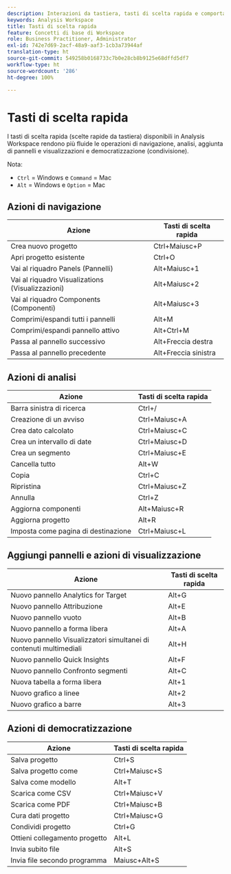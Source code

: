 ```yaml
---
description: Interazioni da tastiera, tasti di scelta rapida e comportamenti point-and-click di Analysis Workspace.
keywords: Analysis Workspace
title: Tasti di scelta rapida
feature: Concetti di base di Workspace
role: Business Practitioner, Administrator
exl-id: 742e7d69-2acf-48a9-aaf3-1cb3a73944af
translation-type: ht
source-git-commit: 549258b0168733c7b0e28cb8b9125e68dffd5df7
workflow-type: ht
source-wordcount: '286'
ht-degree: 100%

---
```


# Tasti di scelta rapida

I tasti di scelta rapida (scelte rapide da tastiera) disponibili in Analysis Workspace rendono più fluide le operazioni di navigazione, analisi, aggiunta di pannelli e visualizzazioni e democratizzazione (condivisione).

Nota:
* `Ctrl` = Windows e `Command` = Mac
* `Alt` = Windows e `Option` = Mac

## Azioni di navigazione

| Azione | Tasti di scelta rapida |
| --- | --- |
| Crea nuovo progetto | Ctrl+Maiusc+P |
| Apri progetto esistente | Ctrl+O |
| Vai al riquadro Panels (Pannelli) | Alt+Maiusc+1 |
| Vai al riquadro Visualizations (Visualizzazioni) | Alt+Maiusc+2 |
| Vai al riquadro Components (Componenti) | Alt+Maiusc+3 |
| Comprimi/espandi tutti i pannelli | Alt+M |
| Comprimi/espandi pannello attivo | Alt+Ctrl+M |
| Passa al pannello successivo | Alt+Freccia destra |
| Passa al pannello precedente | Alt+Freccia sinistra |

## Azioni di analisi

| Azione | Tasti di scelta rapida |
| --- | --- |
| Barra sinistra di ricerca | Ctrl+/ |
| Creazione di un avviso | Ctrl+Maiusc+A |
| Crea dato calcolato | Ctrl+Maiusc+C |
| Crea un intervallo di date | Ctrl+Maiusc+D |
| Crea un segmento | Ctrl+Maiusc+E |
| Cancella tutto | Alt+W |
| Copia | Ctrl+C |
| Ripristina | Ctrl+Maiusc+Z |
| Annulla | Ctrl+Z |
| Aggiorna componenti | Alt+Maiusc+R |
| Aggiorna progetto | Alt+R |
| Imposta come pagina di destinazione | Ctrl+Maiusc+L |

## Aggiungi pannelli e azioni di visualizzazione

| Azione | Tasti di scelta rapida |
| ---|---|
| Nuovo pannello Analytics for Target | Alt+G |
| Nuovo pannello Attribuzione | Alt+E |
| Nuovo pannello vuoto | Alt+B |
| Nuovo pannello a forma libera | Alt+A |
| Nuovo pannello Visualizzatori simultanei di contenuti multimediali | Alt+H |
| Nuovo pannello Quick Insights | Alt+F |
| Nuovo pannello Confronto segmenti | Alt+C |
| Nuova tabella a forma libera | Alt+1 |
| Nuovo grafico a linee | Alt+2 |
| Nuovo grafico a barre | Alt+3 |

## Azioni di democratizzazione

| Azione | Tasti di scelta rapida |
| --- | --- |
| Salva progetto | Ctrl+S |
| Salva progetto come | Ctrl+Maiusc+S |
| Salva come modello | Alt+T |
| Scarica come CSV | Ctrl+Maiusc+V |
| Scarica come PDF | Ctrl+Maiusc+B |
| Cura dati progetto | Ctrl+Maiusc+G |
| Condividi progetto | Ctrl+G |
| Ottieni collegamento progetto | Alt+L |
| Invia subito file | Alt+S |
| Invia file secondo programma | Maiusc+Alt+S |
